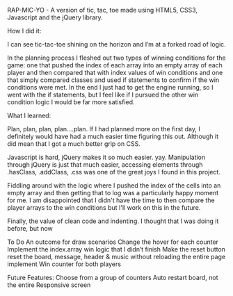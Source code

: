 RAP-MIC-YO - A version of tic, tac, toe made using HTML5, CSS3, Javascript and the jQuery library.


How I did it:

I can see tic-tac-toe shining on the horizon and I’m at a forked road of logic.

In the planning process I fleshed out two types of winning conditions for the game: one that pushed the index of each array into an empty array of each player and then compared that with index values of win conditions and one that simply compared classes and used if statements to confirm if the win conditions were met. In the end I just had to get the engine running, so I went with the if statements, but I feel like if I pursued the other win condition logic I would be far more satisfied.

What I learned:

Plan, plan, plan, plan….plan. If I had planned more on the first day, I definitely would have had a much easier time figuring this out. Although it did mean that I got a much better grip on CSS.

Javascript is hard, jQuery makes it so much easier. yay. Manipulation through jQuery is just that much easier, accessing elements through .hasClass, .addClass, .css was one of the great joys I found in this project.

Fiddling around with the logic where I pushed the index of the cells into an empty array and then getting that to log was a particularly happy moment for me. I am disappointed that I didn't have the time to then compare the player arrays to the win conditions but I'll work on this in the future.

Finally, the value of clean code and indenting. I thought that I was doing it before, but now

To Do
An outcome for draw scenarios
Change the hover for each counter
Implement the index.array win logic that I didn’t finish
Make the reset button reset the board, message, header & music without reloading the entire page
implement
Win counter for both players


Future Features:
Choose from a group of counters
Auto restart board, not the entire
Responsive screen
